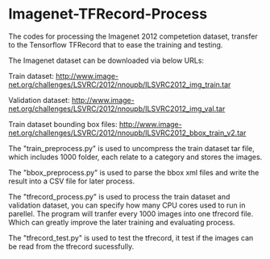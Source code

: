 # Imagenet-TFRecord-Process
The codes for processing the Imagenet 2012 competetion dataset, transfer to the Tensorflow TFRecord that to ease the training and testing.

The Imagenet dataset can be downloaded via below URLs:

Train dataset:
http://www.image-net.org/challenges/LSVRC/2012/nnoupb/ILSVRC2012_img_train.tar

Validation dataset:
http://www.image-net.org/challenges/LSVRC/2012/nnoupb/ILSVRC2012_img_val.tar

Train dataset bounding box files:
http://www.image-net.org/challenges/LSVRC/2012/nnoupb/ILSVRC2012_bbox_train_v2.tar

The "train_preprocess.py" is used to uncompress the train dataset tar file, which includes 1000 folder, each relate to a category and stores the images.

The "bbox_preprocess.py" is used to parse the bbox xml files and write the result into a CSV file for later process.

The "tfrecord_process.py" is used to process the train dataset and validation dataset, you can specify how many CPU cores used to run in parellel. The program will tranfer every 1000 images into one tfrecord file. Which can greatly improve the later training and evaluating process.

The "tfrecord_test.py" is used to test the tfrecord, it test if the images can be read from the tfrecord sucessfully.

